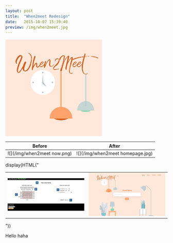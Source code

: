 ```yaml
---
layout: post
title:  "When2meet Redesign"
date:   2015-10-07 15:39:40
preview: /img/when2meet.jpg
---
```


<img src="/img/when2meet.jpg" alt="When2meet"
	title="A cute kitten" width="300" height="300" />

Before                      |  After
----------------------------|----------------------------
![](/img/when2meet now.png) |![](/img/when2meet homepage.jpg)

display(HTML("<table><tr><td><img src='/img/when2meet now.png'></td><td><img src='/img/when2meet homepage.jpg'></td></tr></table>"))

Hello
haha
